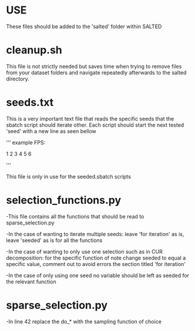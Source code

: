 # USE

These files should be added to the 'salted' folder within SALTED

# cleanup.sh 

This file is not strictly needed but saves time when trying to remove files from your dataset folders and navigate repeatedly afterwards to the salted directory. 

# seeds.txt 

This is a very important text file that reads the specific seeds that the sbatch script should iterate other. Each script should start the next tested 'seed' with a new line as seen bellow

'''
example FPS:

1
2
3
4
5
6

'''

This file is only in use for the seeded.sbatch scripts



# selection_functions.py

-This file contains all the functions that should be read to sparse_selection.py

-In the case of wanting to iterate multiple seeds: leave 'for iteration' as is, leave 'seeded' as is for all the functions

-In the case of wanting to only use one selection such as in CUR decomposition: for the specific function of note change seeded to equal a specific value, comment out to avoid errors the section titled 'for iteration'

-In the case of only using one seed no variable should be left as seeded for the relevant function



# **sparse_selection.py** 

-In line 42 replace the do_* with the sampling function of choice


